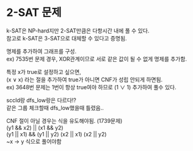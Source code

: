 # 2-SAT 문제

k-SAT은 NP-hard지만 2-SAT만큼은 다항시간 내에 풀 수 있다.  
참고로 k-SAT은 3-SAT으로 대체할 수 있다고 증명됨.  
  
명제를 추가하여 그래프를 구성.  
ex) 7535번 문제 경우, XOR관계이므로 서로 같은 값이 될 수 없게 명제를 추가함.  
  
  
특정 x가 true로 설정하고 싶으면,  
(x ∨ x) 라는 절을 추가하여 true가 아니면 CNF가 성립 안되게 하면됨.  
ex) 3648번 문제는 1번이 항상 true여야 하므로 (1 ∨ 1) 추가하여 풀수 있다.  
  
  
sccId랑 dfs_low랑은 다르다!?  
같은 그룹 체크할때 dfs_low했을때 틀렸음..  

CNF 절이 아닐 경우는 식을 유도해야됨.  (1739문제)  
(y1 && x2) || (x1 && y2)  
(y1 || x1) && (y1 || y2) (x2 || x1) (x2 || y2)  
~x -> y 식으로 풀어야함  
